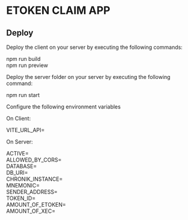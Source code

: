 # ETOKEN CLAIM APP

## Deploy

Deploy the client on your server by executing the following commands:

npm run build  
npm run preview

Deploy the server folder on your server by executing the following command:

npm run start

Configure the following environment variables

On Client:

VITE_URL_API=

On Server:

ACTIVE=  
ALLOWED_BY_CORS=  
DATABASE=  
DB_URI=  
CHRONIK_INSTANCE=  
MNEMONIC=  
SENDER_ADDRESS=  
TOKEN_ID=  
AMOUNT_OF_ETOKEN=  
AMOUNT_OF_XEC=  